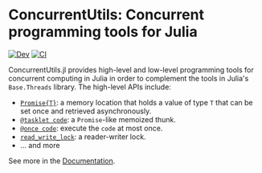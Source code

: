 # ConcurrentUtils: Concurrent programming tools for Julia

[![Dev](https://img.shields.io/badge/docs-dev-blue.svg)](https://juliaconcurrent.github.io/ConcurrentUtils.jl/dev/)
[![CI](https://github.com/JuliaConcurrent/ConcurrentUtils.jl/actions/workflows/test.yml/badge.svg)](https://github.com/JuliaConcurrent/ConcurrentUtils.jl/actions/workflows/test.yml)

ConcurrentUtils.jl provides high-level and low-level programming tools for concurrent
computing in Julia in order to complement the tools in Julia's `Base.Threads` library.  The
high-level APIs include:

* [`Promise{T}`](https://juliaconcurrent.github.io/ConcurrentUtils.jl/dev/#ConcurrentUtils.Promise):
  a memory location that holds a value of type `T` that can be set once and retrieved
  asynchronously.
* [`@tasklet code`](https://juliaconcurrent.github.io/ConcurrentUtils.jl/dev/#ConcurrentUtils.@tasklet):
  a `Promise`-like memoized thunk.
* [`@once code`](https://juliaconcurrent.github.io/ConcurrentUtils.jl/dev/#ConcurrentUtils.@once):
  execute the `code` at most once.
* [`read_write_lock`](https://juliaconcurrent.github.io/ConcurrentUtils.jl/dev/#ConcurrentUtils.read_write_lock):
  a reader-writer lock.
* ... and more

See more in the [Documentation](https://juliaconcurrent.github.io/ConcurrentUtils.jl/dev/).

